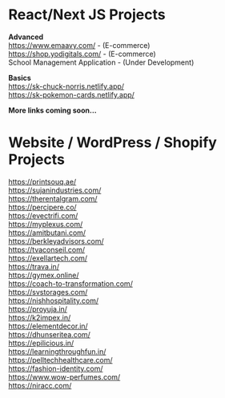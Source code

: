 # React/Next JS Projects

<strong>Advanced</strong> <br/>
https://www.emaavy.com/ - (E-commerce) <br/>
https://shop.yodigitals.com/ - (E-commerce) <br/>
School Management Application - (Under Development) <br/>

<strong>Basics</strong> <br/>
https://sk-chuck-norris.netlify.app/ <br/>
https://sk-pokemon-cards.netlify.app/ <br/>

<strong>More links coming soon...</strong> <br/>

# Website / WordPress / Shopify Projects

https://printsouq.ae/ <br/>
https://sujanindustries.com/ <br/>
https://therentalgram.com/ <br/>
https://percipere.co/ <br />
https://evectrifi.com/ <br/>
https://myplexus.com/ <br/>
https://amitbutani.com/ <br />
https://berkleyadvisors.com/<br/>
https://tvaconseil.com/ <br/>
https://exellartech.com/ <br/>
https://trava.in/ <br/>
https://gymex.online/ <br/>
https://coach-to-transformation.com/ <br/>
https://svstorages.com/ <br/>
https://nishhospitality.com/<br/>
https://proyuja.in/<br/>
https://k2impex.in/<br/>
https://elementdecor.in/<br/>
https://dhunseritea.com/ <br/>
https://epilicious.in/ <br/>
https://learningthroughfun.in/ <br/>
https://pelltechhealthcare.com/ <br/>
https://fashion-identity.com/ <br/>
https://www.wow-perfumes.com/ <br />
https://niracc.com/ <br />

